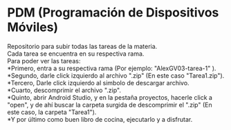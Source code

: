 # PDM (Programación de Dispositivos Móviles) <br />
Repositorio para subir todas las tareas de la materia. <br />
Cada tarea se encuentra en su respectiva rama. <br />
Para poder ver las tareas: <br />
*Primero, entra a su respectiva rama (Por ejemplo: "AlexGV03-tarea-1" ). <br />
*Segundo, darle click izquierdo al archivo ".zip" (En este caso "Tarea1.zip"). <br />
*Tercero, Darle click izquierdo al simbolo de descargar archivo. <br />
*Cuarto, descomprimir el archivo ".zip". <br />
*Quinto, abrir Android Studio, y en la pestaña proyectos, hacerle click a "open", y de ahí buscar la carpeta surgida de descomprimir el ".zip" (En este caso, la carpeta "Tarea1"). <br />
*Y por último como buen libro de cocina, ejecutarlo y a disfrutar.
